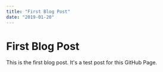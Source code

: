 ```yaml
---
title: "First Blog Post"
date: "2019-01-20"
---
```


# First Blog Post
This is the first blog post.  It's a test post for this GitHub Page.
